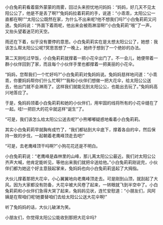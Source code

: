 小白兔莉莉看着窗外蒙蒙的雨雾，回过头来担忧地问妈妈：“妈妈，好几天不见太阳公公了，他是不是丢了啊?”兔妈妈拉着莉莉的手，说道：“小乖乖，太阳公公一直都在啊!”“太阳公公既然在家，为什么不出来呢?他不想我们吗?”小白兔莉莉又问道。兔妈妈说：“外面下着雨呢，他出来会被雨淋湿啊!”小白兔莉莉“哦”了一声，又抬头望着迷茫的天空。



雨还在下着，似乎没有要停的意思。小白兔莉莉实在是太想太阳公公了，她想：我该怎么帮太阳公公呢?冥思苦想了一晚上，她终于想到了一个绝妙的办法。



第二天刚吃过早饭，小白兔莉莉就撑着一把小花伞出门了。不一会儿，她便带着一群小伙伴回到了家，而且每个小伙伴手里也都撑着一把美丽的小花伞。



“妈妈，您帮我们一个忙好吗?”小白兔莉莉对兔妈妈说。兔妈妈慈祥地问道：“小乖乖，你要妈妈帮你们什么忙啊?”“我和小伙伴们想做一把大花伞，给太阳公公送去，他出门就不会淋雨了。这样我们就能见到太阳公公，也能出去玩了。”兔妈妈高兴地答应了。



于是，兔妈妈领着小白兔莉莉和她的小伙伴们，用牢固的线将所有的小花伞缝在了一起。哇!一把巨大的花伞就这样“诞生”了。



“可是，我们该怎么给太阳公公送去呢?”小熊嘟嘟疑惑地看着小白兔莉莉。



其实小白兔莉莉早就胸有成竹了，“我们都钻到大伞底下，撑着各自的伞，然后保持一致的步伐，一起朝着老鹰峰顶走去吧!”



“可是，去老鹰峰顶干吗啊?”小狗花花还是不明白。



小白兔莉莉说：“老鹰峰是森林里的山峰，那儿离太阳公公最近。我们对太阳公公齐声大喊，他肯定能听见，等他出来我们就把伞送给他。”小白兔莉莉刚说完，小伙伴们都为她这个好主意鼓起掌来，兔妈妈也向小白兔莉莉竖起了大拇指。



大伙儿撑着那把大花伞，小心翼翼地向老鹰峰顶走去。可是刚到山顶，就刮起了大风。因为大家都没有防备，大花伞被大风卷了起来，一转眼就飞到半空中了。小白兔莉莉和小伙伴们急得大哭了起来，兔妈妈见状，连忙安慰道：“小朋友们，风阿姨是在帮咱们呢!她要替咱们去给太阳公公送大花伞啊!”



听了兔妈妈的话，大伙儿破涕为笑。



小朋友们，你觉得太阳公公能收到那把大花伞吗?